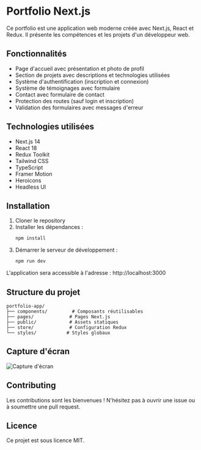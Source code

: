 # Portfolio Next.js

Ce portfolio est une application web moderne créée avec Next.js, React et Redux. Il présente les compétences et les projets d'un développeur web.

## Fonctionnalités

- Page d'accueil avec présentation et photo de profil
- Section de projets avec descriptions et technologies utilisées
- Système d'authentification (inscription et connexion)
- Système de témoignages avec formulaire
- Contact avec formulaire de contact
- Protection des routes (sauf login et inscription)
- Validation des formulaires avec messages d'erreur

## Technologies utilisées

- Next.js 14
- React 18
- Redux Toolkit
- Tailwind CSS
- TypeScript
- Framer Motion
- Heroicons
- Headless UI

## Installation

1. Cloner le repository
2. Installer les dépendances :
   ```bash
   npm install
   ```
3. Démarrer le serveur de développement :
   ```bash
   npm run dev
   ```

L'application sera accessible à l'adresse : http://localhost:3000

## Structure du projet

```
portfolio-app/
├── components/         # Composants réutilisables
├── pages/             # Pages Next.js
├── public/            # Assets statiques
├── store/             # Configuration Redux
└── styles/           # Styles globaux
```

## Capture d'écran

![Capture d'écran](/public/images/screenshot.png)

## Contributing

Les contributions sont les bienvenues ! N'hésitez pas à ouvrir une issue ou à soumettre une pull request.

## Licence

Ce projet est sous licence MIT.
